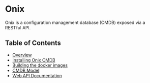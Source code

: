 # Onix 

Onix is a configuration management database (CMDB) exposed via a RESTful API.

<a name="toc"></a>
## Table of Contents

- [Overview](./docs/overview.md)
- [Installing Onix CMDB](./docs/installation.md)
- [Building the docker images](./docs/building_images.md)
- [CMDB Model](./docs/model.md)
- [Web API Documentation](#i./docs/wapi.md)



